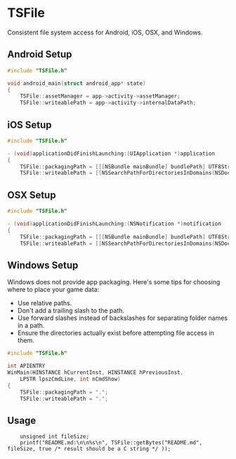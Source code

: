 # TSFile

Consistent file system access for Android, iOS, OSX, and Windows.

## Android Setup

```cpp
#include "TSFile.h"

void android_main(struct android_app* state)
{
    TSFile::assetManager = app->activity->assetManager;
    TSFile::writeablePath = app->activity->internalDataPath;
```

## iOS Setup

```objectivec
#include "TSFile.h"

- (void)applicationDidFinishLaunching:(UIApplication *)application 
{
    TSFile::packagingPath = [[[NSBundle mainBundle] bundlePath] UTF8String];
    TSFile::writeablePath = [[NSSearchPathForDirectoriesInDomains(NSDocumentDirectory, NSUserDomainMask, YES) objectAtIndex:0] UTF8String]);
```

## OSX Setup

```objectivec
#include "TSFile.h"

- (void)applicationDidFinishLaunching:(NSNotification *)notification 
{
    TSFile::packagingPath = [[[NSBundle mainBundle] bundlePath] UTF8String];
    TSFile::writeablePath = [[NSSearchPathForDirectoriesInDomains(NSDocumentDirectory, NSUserDomainMask, YES) objectAtIndex:0] UTF8String]);
```

## Windows Setup

Windows does not provide app packaging. Here's some tips for choosing where to place your game data:

* Use relative paths. 
* Don't add a trailing slash to the path.
* Use forward slashes instead of backslashes for separating folder names in a path.
* Ensure the directories actually exist before attempting file access in them.

```cpp
#include "TSFile.h"

int APIENTRY
WinMain(HINSTANCE hCurrentInst, HINSTANCE hPreviousInst,
	LPSTR lpszCmdLine, int nCmdShow)
{
    TSFile::packagingPath = ".";
    TSFile::writeablePath = ".";
```

## Usage

```
    unsigned int fileSize;
    printf("README.md:\n\n%s\n", TSFile::getBytes("README.md", fileSize, true /* result should be a C string */ ));
```